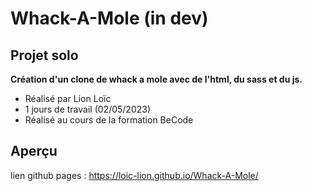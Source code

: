 # Whack-A-Mole (in dev)
## Projet solo
__Création d'un clone de whack a mole avec de l'html, du sass et du js.__
* Réalisé par Lion Loïc
* 1 jours de travail (02/05/2023)
* Réalisé au cours de la formation BeCode
## Aperçu
lien github pages : https://loic-lion.github.io/Whack-A-Mole/
 

